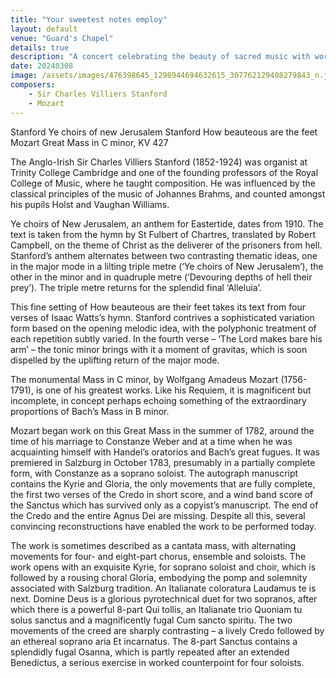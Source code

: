 ```yaml
---
title: "Your sweetest notes employ"
layout: default
venue: "Guard's Chapel"
details: true
description: "A concert celebrating the beauty of sacred music with works that employ the sweetest notes of choral tradition."
date: 20240308
image: /assets/images/476398645_1298944694632615_307762129408279843_n.jpg
composers:
    - Sir Charles Villiers Stanford
    - Mozart
---
```

Stanford Ye choirs of new Jerusalem
Stanford How beauteous are the feet
Mozart Great Mass in C minor, KV 427

The Anglo-Irish Sir Charles Villiers Stanford (1852-1924) was organist at Trinity College Cambridge and one of the founding professors of the Royal College of Music, where he taught composition. He was influenced by the classical principles of the music of Johannes Brahms, and counted amongst his pupils Holst and Vaughan Williams.

Ye choirs of New Jerusalem, an anthem for Eastertide, dates from 1910. The text is taken from the hymn by St Fulbert of Chartres, translated by Robert Campbell, on the theme of Christ as the deliverer of the prisoners from hell.  Stanford’s anthem alternates between two contrasting thematic ideas, one in the major mode in a lilting triple metre (‘Ye choirs of New Jerusalem’), the other in the minor and in quadruple metre (‘Devouring depths of hell their prey’). The triple metre returns for the splendid final ‘Alleluia’.

This fine setting of How beauteous are their feet takes its text from four verses of Isaac Watts’s hymn. Stanford contrives a sophisticated variation form based on the opening melodic idea, with the polyphonic treatment of each repetition subtly varied.  In the fourth verse – ‘The Lord makes bare his arm’ – the tonic minor brings with it  a moment of gravitas, which is soon dispelled by the uplifting return of the major mode.

The monumental Mass in C minor, by Wolfgang Amadeus Mozart (1756-1791), is one of his greatest works.  Like his Requiem, it is magnificent but incomplete, in concept perhaps echoing something of the extraordinary proportions of Bach’s Mass in B minor. 

Mozart began work on this Great Mass in the summer of 1782, around the time of his marriage to Constanze Weber and at a time when he was acquainting himself with Handel’s oratorios and Bach’s great fugues.  It was premiered in Salzburg in October 1783, presumably in a partially complete form, with Constanze as a soprano soloist.  The autograph manuscript contains the Kyrie and Gloria, the only movements that are fully complete, the first two verses of the Credo in short score, and a wind band score of the Sanctus which has survived only as a copyist’s manuscript.  The end of the Credo and the entire Agnus Dei are missing.  Despite all this, several convincing reconstructions have enabled the work to be performed today.

The work is sometimes described as a cantata mass, with alternating movements for four- and eight-part chorus, ensemble and soloists.  The work opens with an exquisite Kyrie, for soprano soloist and choir, which is followed by a rousing choral Gloria, embodying the pomp and solemnity associated with Salzburg tradition.  An Italianate coloratura Laudamus te is next. Domine Deus is a glorious pyrotechnical duet for two sopranos, after which there is a powerful 8-part Qui tollis, an Italianate trio Quoniam tu solus sanctus and a magnificently fugal Cum sancto spiritu.  The two movements of the creed are sharply contrasting – a lively Credo followed by an ethereal soprano aria Et incarnatus.  The 8-part Sanctus contains a splendidly fugal Osanna, which is partly repeated after an extended Benedictus, a serious exercise in worked counterpoint for four soloists.
